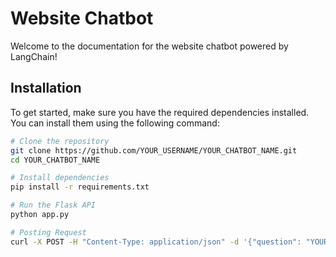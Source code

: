# Website Chatbot

Welcome to the documentation for the website chatbot powered by LangChain!

## Installation

To get started, make sure you have the required dependencies installed. You can install them using the following command:

```bash
# Clone the repository
git clone https://github.com/YOUR_USERNAME/YOUR_CHATBOT_NAME.git
cd YOUR_CHATBOT_NAME

# Install dependencies
pip install -r requirements.txt

# Run the Flask API
python app.py

# Posting Request
curl -X POST -H "Content-Type: application/json" -d '{"question": "YOUR_QUESTION_HERE"}' localhost:5000/ask



